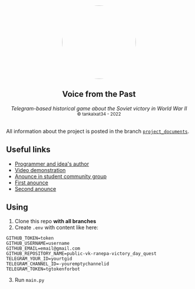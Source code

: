 
<div align="center">
<img src="https://github.com/tankalxat34/public-vk-ranepa-victory_day_quest/raw/project_documents/avatares/radioman_avatare.png" style="border-radius: 100%;" width="200px">
<h2><b>Voice from the Past</b></h2>
<i>Telegram-based historical game about the Soviet victory in World War II</i>
<br>
<small>© tankalxat34 - 2022</small>
</div align="center">

<br>

All information about the project is posted in the branch [`project_documents`](https://github.com/tankalxat34/public-vk-ranepa-victory_day_quest/tree/project_documents).

## Useful links

- [Programmer and idea's author](https://vk.com/tankalxat34)
- [Video demonstration](https://youtu.be/HFuCBn3EZic)
- [Anounce in student community group](https://vk.com/wall-79207015_5026)
- [First anounce](https://vk.com/wall-177883788_810)
- [Second anounce](https://vk.com/wall-177883788_812)

## Using

1. Clone this repo **with all branches**
2. Create `.env` with content like here:

```
GITHUB_TOKEN=token
GITHUB_USERNAME=username
GITHUB_EMAIL=email@gmail.com
GITHUB_REPOSITORY_NAME=public-vk-ranepa-victory_day_quest
TELEGRAM_YOUR_ID=yourtgid
TELEGRAM_CHANNEL_ID=-youremptychannelid
TELEGRAM_TOKEN=tgtokenforbot
```

3. Run `main.py`
